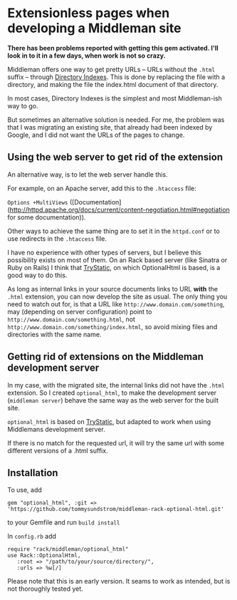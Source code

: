 # Extensionless pages when developing a Middleman site

**There has been problems reported with getting this gem activated. I'll look in to it in a few days, when work is not so crazy.**

Middleman offers one way to get pretty URLs – URLs without the `.html` suffix – through [Directory Indexes](http://middlemanapp.com/pretty-urls/). This is done by replacing the file with a directory, and making the file the index.html document of that directory. 

In most cases, Directory Indexes is the simplest and most Middleman-ish way to go. 

But sometimes an alternative solution is needed. For me, the problem was that I was migrating an existing site, that already had been indexed by Google, and I did not want the URLs of the pages to change. 

## Using the web server to get rid of the extension
An alternative way, is to let the web server handle this. 

For example, on an Apache server, add this to the `.htaccess` file:

`Options +MultiViews` ([Documentation](http://httpd.apache.org/docs/current/content-negotiation.html#negotiation for some documentation)).
 
Other ways to achieve the same thing are to set it in the `httpd.conf` or to use redirects in the `.htaccess` file.

I have no experience with other types of servers, but I believe this possibility exists on most of them. On an Rack based server (like Sinatra or Ruby on Rails) I think that [TryStatic]( https://github.com/rack/rack-contrib/blob/master/lib/rack/contrib/try_static.rb), on which OptionalHtml is based, is a good way to do this.

As long as internal links in your source documents links to URL **with** the `.html` extension, you can now develop the site as usual. The only thing you need to watch out for, is that a URL like `http://www.domain.com/something`, may (depending on server configuration) point to `http://www.domain.com/something.html`, not `http://www.domain.com/something/index.html`, so avoid mixing files and directories with the same name. 

## Getting rid of extensions on the Middleman development server
In my case, with the migrated site, the internal links did not have the `.html` extension. So I created `optional_html`, to make the development server (`middleman server`) behave the same way as the web server for the built site. 

`optional_html` is based on [TryStatic]( https://github.com/rack/rack-contrib/blob/master/lib/rack/contrib/try_static.rb), but adapted to work when using Middlemans development server. 

If there is no match for the requested url, it will try the same url with some different versions of a .html suffix.

## Installation

To use, add

`gem "optional_html", :git => 'https://github.com/tommysundstrom/middleman-rack-optional-html.git'`

to your Gemfile and run `build install`

In `config.rb` add

```
require "rack/middleman/optional_html"
use Rack::OptionalHtml,
   :root => "/path/to/your/source/directory/",
   :urls => %w[/]
```

Please note that this is an early version. It seams to work as intended, but is not thoroughly tested yet.